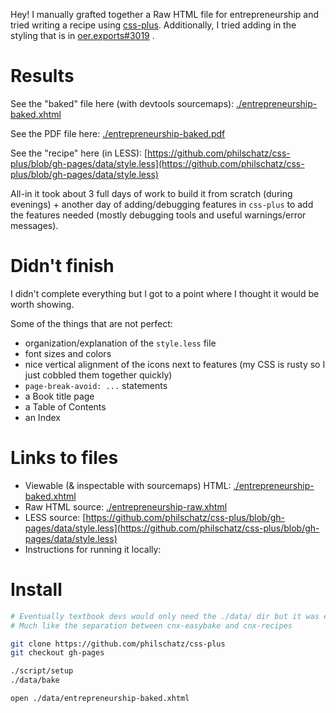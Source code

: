 Hey! I manually grafted together a Raw HTML file for entrepreneurship and tried writing a recipe using [css-plus](https://github.com/philschatz/css-plus). Additionally, I tried adding in the styling that is in [oer.exports#3019](https://github.com/Connexions/oer.exports/pull/3019) .


# Results

See the "baked" file here (with devtools sourcemaps): [./entrepreneurship-baked.xhtml](http://philschatz.com/css-plus/data/entrepreneurship-baked.xhtml)

See the PDF file here: [./entrepreneurship-baked.pdf](http://philschatz.com/css-plus/data/entrepreneurship-baked.pdf)

See the "recipe" here (in LESS): [https://github.com/philschatz/css-plus/blob/gh-pages/data/style.less](https://github.com/philschatz/css-plus/blob/gh-pages/data/style.less)

All-in it took about 3 full days of work to build it from scratch (during evenings) + another day of adding/debugging features in `css-plus` to add the features needed (mostly debugging tools and useful warnings/error messages).


# Didn't finish

I didn't complete everything but I got to a point where I thought it would be worth showing.

Some of the things that are not perfect:

- organization/explanation of the `style.less` file
- font sizes and colors
- nice vertical alignment of the icons next to features (my CSS is rusty so I just cobbled them together quickly)
- `page-break-avoid: ...` statements
- a Book title page
- a Table of Contents
- an Index


# Links to files

- Viewable (& inspectable with sourcemaps) HTML: [./entrepreneurship-baked.xhtml](http://philschatz.com/css-plus/data/entrepreneurship-baked.xhtml)
- Raw HTML source: [./entrepreneurship-raw.xhtml](http://philschatz.com/css-plus/data/entrepreneurship-raw.xhtml)
- LESS source: [https://github.com/philschatz/css-plus/blob/gh-pages/data/style.less](https://github.com/philschatz/css-plus/blob/gh-pages/data/style.less)
- Instructions for running it locally:


# Install

```sh
# Eventually textbook devs would only need the ./data/ dir but it was easier to build the example in the css-plus repo while I was debugging/fixing
# Much like the separation between cnx-easybake and cnx-recipes

git clone https://github.com/philschatz/css-plus
git checkout gh-pages

./script/setup
./data/bake

open ./data/entrepreneurship-baked.xhtml
```
